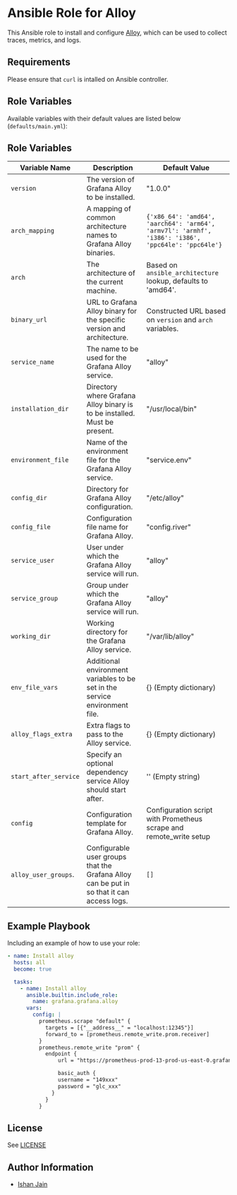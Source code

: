 # Ansible Role for Alloy

This Ansible role to install and configure [Alloy](https://grafana.com/docs/alloy/latest/), which can be used to collect traces, metrics, and logs.

## Requirements

Please ensure that `curl` is intalled on Ansible controller.

## Role Variables

Available variables with their default values are listed below (`defaults/main.yml`):

## Role Variables

| Variable Name         | Description                                                          | Default Value                                                       |
|-----------------------|----------------------------------------------------------------------|---------------------------------------------------------------------|
| `version`             | The version of Grafana Alloy to be installed.                        | "1.0.0"                                                             |
| `arch_mapping`        | A mapping of common architecture names to Grafana Alloy binaries.    | `{'x86_64': 'amd64', 'aarch64': 'arm64', 'armv7l': 'armhf', 'i386': 'i386', 'ppc64le': 'ppc64le'}` |
| `arch`                | The architecture of the current machine.                             | Based on `ansible_architecture` lookup, defaults to 'amd64'.       |
| `binary_url`          | URL to Grafana Alloy binary for the specific version and architecture. | Constructed URL based on `version` and `arch` variables.          |
| `service_name`        | The name to be used for the Grafana Alloy service.                   | "alloy"                                                            |
| `installation_dir`    | Directory where Grafana Alloy binary is to be installed. Must be present.   | "/usr/local/bin"                                                      |
| `environment_file`    | Name of the environment file for the Grafana Alloy service.          | "service.env"                                                      |
| `config_dir`          | Directory for Grafana Alloy configuration.                           | "/etc/alloy"                                                      |
| `config_file`         | Configuration file name for Grafana Alloy.                           | "config.river"                                                     |
| `service_user`        | User under which the Grafana Alloy service will run.                 | "alloy"                                                            |
| `service_group`       | Group under which the Grafana Alloy service will run.                | "alloy"                                                            |
| `working_dir`         | Working directory for the Grafana Alloy service.                     | "/var/lib/alloy"                                                      |
| `env_file_vars`       | Additional environment variables to be set in the service environment file. | {} (Empty dictionary)                                          |
| `alloy_flags_extra`   | Extra flags to pass to the Alloy service.                            | {} (Empty dictionary)                                              |
| `start_after_service` | Specify an optional dependency service Alloy should start after.     | '' (Empty string)                                                  |
| `config`              | Configuration template for Grafana Alloy.                            | Configuration script with Prometheus scrape and remote_write setup |
| `alloy_user_groups`.  | Configurable user groups that the Grafana Alloy can be put in so that it can access logs.  | `[]` |



## Example Playbook

Including an example of how to use your role:
```yaml
- name: Install alloy
  hosts: all
  become: true

  tasks:
    - name: Install alloy
      ansible.builtin.include_role:
        name: grafana.grafana.alloy
      vars:
        config: |
          prometheus.scrape "default" {
            targets = [{"__address__" = "localhost:12345"}]
            forward_to = [prometheus.remote_write.prom.receiver]
          }
          prometheus.remote_write "prom" {
            endpoint {
                url = "https://prometheus-prod-13-prod-us-east-0.grafana.net/api/prom/push"

                basic_auth {
                username = "149xxx"
                password = "glc_xxx"
              }
            }
          }
```

## License

See [LICENSE](https://github.com/grafana/grafana-ansible-collection/blob/main/LICENSE)

## Author Information

-   [Ishan Jain](https://github.com/ishanjainn)
